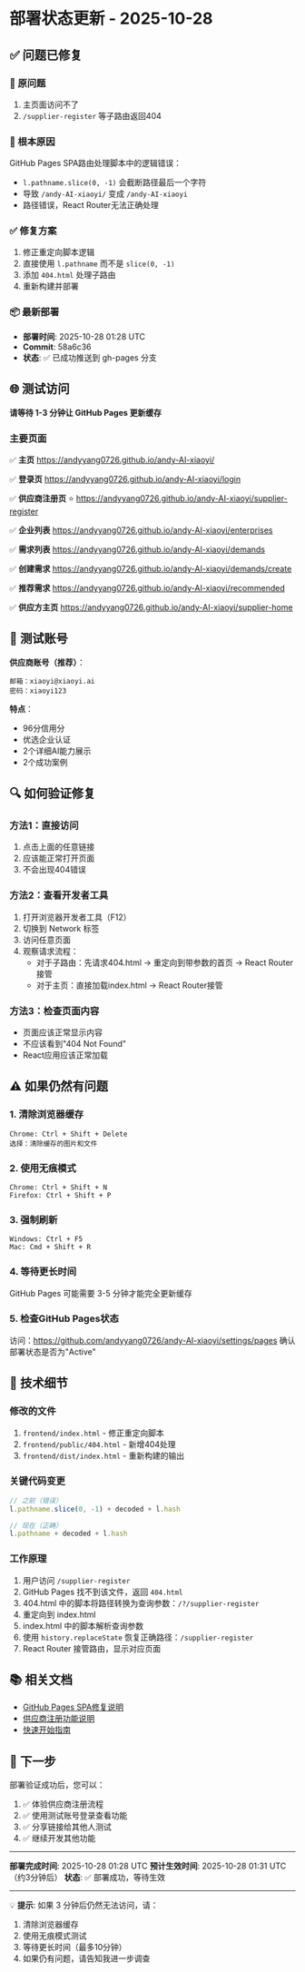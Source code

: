 # 部署状态更新 - 2025-10-28

## ✅ 问题已修复

### 🐛 原问题
1. 主页面访问不了
2. `/supplier-register` 等子路由返回404

### 🔧 根本原因
GitHub Pages SPA路由处理脚本中的逻辑错误：
- `l.pathname.slice(0, -1)` 会截断路径最后一个字符
- 导致 `/andy-AI-xiaoyi/` 变成 `/andy-AI-xiaoyi`
- 路径错误，React Router无法正确处理

### ✅ 修复方案
1. 修正重定向脚本逻辑
2. 直接使用 `l.pathname` 而不是 `slice(0, -1)`
3. 添加 `404.html` 处理子路由
4. 重新构建并部署

### 📦 最新部署
- **部署时间**: 2025-10-28 01:28 UTC
- **Commit**: 58a6c36
- **状态**: ✅ 已成功推送到 gh-pages 分支

## 🌐 测试访问

**请等待 1-3 分钟让 GitHub Pages 更新缓存**

### 主要页面

✅ **主页**
https://andyyang0726.github.io/andy-AI-xiaoyi/

✅ **登录页**
https://andyyang0726.github.io/andy-AI-xiaoyi/login

✅ **供应商注册页** ⭐
https://andyyang0726.github.io/andy-AI-xiaoyi/supplier-register

✅ **企业列表**
https://andyyang0726.github.io/andy-AI-xiaoyi/enterprises

✅ **需求列表**
https://andyyang0726.github.io/andy-AI-xiaoyi/demands

✅ **创建需求**
https://andyyang0726.github.io/andy-AI-xiaoyi/demands/create

✅ **推荐需求**
https://andyyang0726.github.io/andy-AI-xiaoyi/recommended

✅ **供应方主页**
https://andyyang0726.github.io/andy-AI-xiaoyi/supplier-home

## 🧪 测试账号

**供应商账号（推荐）**：
```
邮箱：xiaoyi@xiaoyi.ai
密码：xiaoyi123
```

**特点**：
- 96分信用分
- 优选企业认证
- 2个详细AI能力展示
- 2个成功案例

## 🔍 如何验证修复

### 方法1：直接访问
1. 点击上面的任意链接
2. 应该能正常打开页面
3. 不会出现404错误

### 方法2：查看开发者工具
1. 打开浏览器开发者工具（F12）
2. 切换到 Network 标签
3. 访问任意页面
4. 观察请求流程：
   - 对于子路由：先请求404.html → 重定向到带参数的首页 → React Router接管
   - 对于主页：直接加载index.html → React Router接管

### 方法3：检查页面内容
- 页面应该正常显示内容
- 不应该看到"404 Not Found"
- React应用应该正常加载

## ⚠️ 如果仍然有问题

### 1. 清除浏览器缓存
```
Chrome: Ctrl + Shift + Delete
选择：清除缓存的图片和文件
```

### 2. 使用无痕模式
```
Chrome: Ctrl + Shift + N
Firefox: Ctrl + Shift + P
```

### 3. 强制刷新
```
Windows: Ctrl + F5
Mac: Cmd + Shift + R
```

### 4. 等待更长时间
GitHub Pages 可能需要 3-5 分钟才能完全更新缓存

### 5. 检查GitHub Pages状态
访问：https://github.com/andyyang0726/andy-AI-xiaoyi/settings/pages
确认部署状态是否为"Active"

## 📝 技术细节

### 修改的文件
1. `frontend/index.html` - 修正重定向脚本
2. `frontend/public/404.html` - 新增404处理
3. `frontend/dist/index.html` - 重新构建的输出

### 关键代码变更
```javascript
// 之前（错误）
l.pathname.slice(0, -1) + decoded + l.hash

// 现在（正确）
l.pathname + decoded + l.hash
```

### 工作原理
1. 用户访问 `/supplier-register`
2. GitHub Pages 找不到该文件，返回 `404.html`
3. 404.html 中的脚本将路径转换为查询参数：`/?/supplier-register`
4. 重定向到 index.html
5. index.html 中的脚本解析查询参数
6. 使用 `history.replaceState` 恢复正确路径：`/supplier-register`
7. React Router 接管路由，显示对应页面

## 📚 相关文档

- [GitHub Pages SPA修复说明](./GITHUB_PAGES_SPA_FIX.md)
- [供应商注册功能说明](./SUPPLIER_REGISTRATION_GUIDE.md)
- [快速开始指南](./SUPPLIER_REGISTRATION_QUICKSTART.md)

## 🎯 下一步

部署验证成功后，您可以：
1. ✅ 体验供应商注册流程
2. ✅ 使用测试账号登录查看功能
3. ✅ 分享链接给其他人测试
4. ✅ 继续开发其他功能

---

**部署完成时间**: 2025-10-28 01:28 UTC
**预计生效时间**: 2025-10-28 01:31 UTC（约3分钟后）
**状态**: ✅ 部署成功，等待生效

---

💡 **提示**: 如果 3 分钟后仍然无法访问，请：
1. 清除浏览器缓存
2. 使用无痕模式测试
3. 等待更长时间（最多10分钟）
4. 如果仍有问题，请告知我进一步调查
